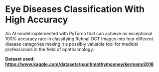 # Eye Diseases Classification With High Accuracy

An AI model implemented with PyTorch that can achieve an exceptional 100% accuracy rate in classifying Retinal OCT Images into four different disease categories making it a possibly valuable tool for medical professionals in the field of ophthalmology.

**Dataset used: https://www.kaggle.com/datasets/paultimothymooney/kermany2018**
